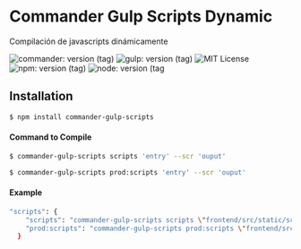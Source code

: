 # Commander Gulp Scripts Dynamic

<p>Compilación de javascripts dinámicamente</p>
 
![commander: version (tag)](https://img.shields.io/badge/commander-v3.0.2-blue?style=for-the-badge)
![gulp: version (tag)](https://img.shields.io/badge/gulp-v4.0.2-orange?style=for-the-badge)
![MIT License](https://img.shields.io/badge/lincense-MIT-yellow?style=for-the-badge) 
![npm: version (tag)](https://img.shields.io/badge/npm-v7.0.15-red?style=for-the-badge)
![node: version (tag](https://img.shields.io/badge/node-v15.4.0-green?style=for-the-badge)


## Installation

```bash
$ npm install commander-gulp-scripts
```


#### Command to Compile

```bash
$ commander-gulp-scripts scripts 'entry' --scr 'ouput' 
```


```bash
$ commander-gulp-scripts prod:scripts 'entry' --scr 'ouput' 
```

#### Example

```bash
"scripts": { 
    "scripts": "commander-gulp-scripts scripts \"frontend/src/static/scripts/**/*.js\" --scr \"docs/scripts\""
    "prod:scripts": "commander-gulp-scripts prod:scripts \"frontend/src/static/scripts/**/*.js\" --scr \"docs/scripts\""
  }
```
